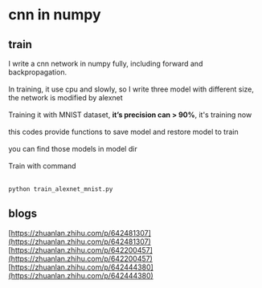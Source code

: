 # cnn in numpy 
## train
I write a cnn network in numpy fully, including forward and backpropagation.<br><br>
In training, it use cpu and slowly, so I write three model with different size, the network is modified by alexnet<br><br>
Training it with MNIST dataset, **it’s precision can > 90%**, it's training now<br><br>
this codes provide functions to save model and restore model to train<br><br>
you can find those models in model dir<br><br>
Train with command<br><br>
```
python train_alexnet_mnist.py
```
## blogs
[https://zhuanlan.zhihu.com/p/642481307](https://zhuanlan.zhihu.com/p/642481307)<br>
[https://zhuanlan.zhihu.com/p/642200457](https://zhuanlan.zhihu.com/p/642200457)<br>
[https://zhuanlan.zhihu.com/p/642444380](https://zhuanlan.zhihu.com/p/642444380)<br>
